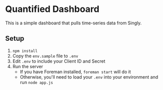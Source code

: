 # Quantified Dashboard

This is a simple dashboard that pulls time-series data from Singly.

## Setup

1. `npm install`
2. Copy the `env.sample` file to `.env`
3. Edit `.env` to include your Client ID and Secret
4. Run the server
    - If you have Foreman installed, `foreman start` will do it
    - Otherwise, you'll need to load your `.env` into your environment and run
      `node app.js`

